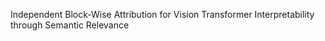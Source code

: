 Independent Block-Wise Attribution for Vision Transformer Interpretability through Semantic Relevance
